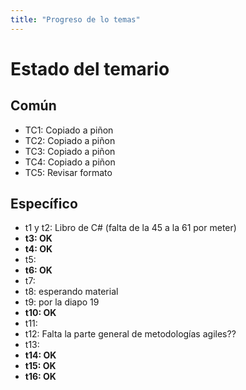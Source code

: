 ```yaml
---
title: "Progreso de lo temas"
---
```

# Estado del temario

## Común
- TC1: Copiado a piñon
- TC2: Copiado a piñon
- TC3: Copiado a piñon
- TC4: Copiado a piñon
- TC5: Revisar formato


## Específico
- t1 y t2: Libro de C# (falta de la 45 a la 61 por meter)
- **t3: OK**
- **t4: OK**
- t5:
- **t6: OK**
- t7:
- t8: esperando material
- t9: por la diapo 19 
- **t10: OK**
- t11:
- t12: Falta la parte general de metodologías agiles??
- t13:
- **t14: OK**
- **t15: OK**
- **t16: OK**
